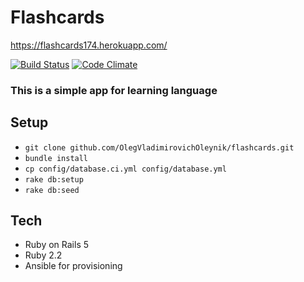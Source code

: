# Flashcards
https://flashcards174.herokuapp.com/

[![Build Status](https://travis-ci.org/OlegVladimirovichOleynik/flashcards.svg?branch=master)](https://travis-ci.org/OlegVladimirovichOleynik/flashcards)
[![Code Climate](https://codeclimate.com/github/OlegVladimirovichOleynik/flashcards/badges/gpa.svg)](https://codeclimate.com/github/OlegVladimirovichOleynik/flashcards)

### This is a simple app for learning language

## Setup

* `git clone github.com/OlegVladimirovichOleynik/flashcards.git`
* `bundle install`
* `cp config/database.ci.yml config/database.yml`
* `rake db:setup`
* `rake db:seed`

## Tech
* Ruby on Rails 5
* Ruby 2.2
* Ansible for provisioning
